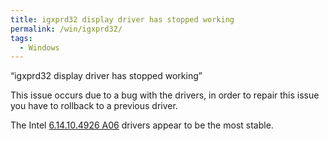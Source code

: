 ```yaml
---
title: igxprd32 display driver has stopped working
permalink: /win/igxprd32/
tags:
  - Windows
---
```

&#8220;igxprd32 display driver has stopped working&#8221;

This issue occurs due to a bug with the drivers, in order to repair this issue you have to rollback to a previous driver.

The Intel <a title="Driver_Download" href="http://www.bootwin.com/dell-drivers/dell-inspiron-1420-intel-gm965-express-chipset-family-x.html" target="_blank">6.14.10.4926 A06</a> drivers appear to be the most stable.
